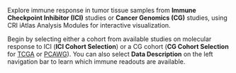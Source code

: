 Explore immune response in tumor tissue samples from **Immune Checkpoint Inhibitor (ICI)** studies or **Cancer Genomics (CG)** studies, using CRI iAtlas Analysis Modules for interactive visualization.

Begin by selecting either a cohort from available studies on molecular response to ICI (**ICI Cohort Selection**) or a CG cohort (**CG Cohort Selection** for [TCGA](https://www.cancer.gov/about-nci/organization/ccg/research/structural-genomics/tcga) or [PCAWG](https://dcc.icgc.org/pcawg)).  You can also select **Data Description** on the left navigation bar to learn which immune readouts are available.
